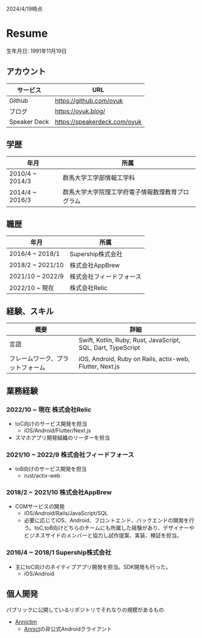 2024/4/19時点

# Resume
生年月日: 1991年11月19日

## アカウント

|  サービス  |  URL  |
| ---- | ---- |
| Github | https://github.com/oyuk
| ブログ  | https://oyuk.blog/ 
| Speaker Deck | https://speakerdeck.com/oyuk

## 学歴

|  年月  |  所属  |
| ---- | ---- |
|  2010/4 ~ 2014/3  |  群馬大学工学部情報工学科  |
|  2014/4 ~ 2016/3  |  群馬大学大学院理工学府電子情報数理教育プログラム  |

## 職歴


|  年月  |  所属  |
| ---- | ---- |
|  2016/4 ~ 2018/1  |  Supership株式会社 |
|  2018/2 ~ 2021/10 | 株式会社AppBrew |
|  2021/10 ~ 2022/9    | 株式会社フィードフォース |
|  2022/10 ~ 現在 | 株式会社Relic |

## 経験、スキル

|  概要 |  詳細  |
| ---- | ---- |
| 言語 | Swift, Kotlin, Ruby, Rust, JavaScript, SQL, Dart, TypeScript |
| フレームワーク、プラットフォーム| iOS, Android, Ruby on Rails, actix-web, Flutter, Next.js|

## 業務経験

### 2022/10 ~ 現在 株式会社Relic
- toC向けのサービス開発を担当
  - iOS/Android/Flutter/Next.js
- スマホアプリ開発組織のリーダーを担当

### 2021/10 ~ 2022/9 株式会社フィードフォース
- toB向けのサービス開発を担当
  - rust/actix-web

### 2018/2 ~ 2021/10 株式会社AppBrew
- CGMサービスの開発
  - iOS/Android/Rails/JavaScript/SQL
  - 必要に応じてiOS、Android、フロントエンド、バックエンドの開発を行う。toC,toB向けどちらのチームにも所属した経験があり、デザイナーやビジネスサイドのメンバーと協力し試作提案、実装、検証を担当。

### 2016/4 ~ 2018/1 Supership株式会社
- 主にtoC向けのネイティブアプリ開発を担当。SDK開発も行った。
  - iOS/Android

## 個人開発

パブリックに公開しているリポジトリでそれなりの規模があるもの
- [Annictim](https://github.com/oyuk/Annictim)
  - [Annict](https://annict.com/)の非公式Androidクライアント
